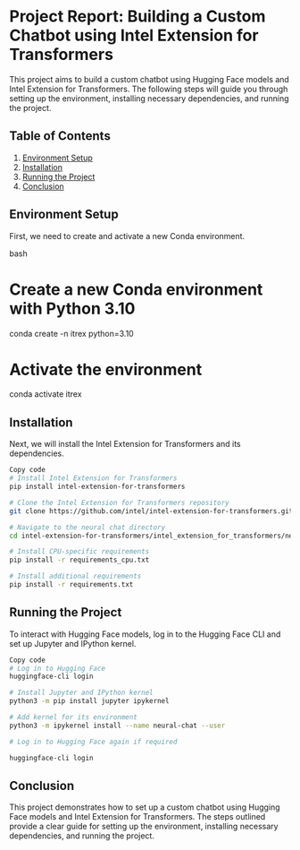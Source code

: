 # Project Report: Building a Custom Chatbot using Intel Extension for Transformers

This project aims to build a custom chatbot using Hugging Face models and Intel Extension for Transformers. The following steps will guide you through setting up the environment, installing necessary dependencies, and running the project.

## Table of Contents
1. [Environment Setup](#environment-setup)
2. [Installation](#installation)
3. [Running the Project](#running-the-project)
4. [Conclusion](#conclusion)

## Environment Setup

First, we need to create and activate a new Conda environment.

bash
# Create a new Conda environment with Python 3.10
conda create -n itrex python=3.10

# Activate the environment
conda activate itrex


## Installation


Next, we will install the Intel Extension for Transformers and its dependencies.

```bash
Copy code
# Install Intel Extension for Transformers
pip install intel-extension-for-transformers

# Clone the Intel Extension for Transformers repository
git clone https://github.com/intel/intel-extension-for-transformers.git

# Navigate to the neural chat directory
cd intel-extension-for-transformers/intel_extension_for_transformers/neural_chat/

# Install CPU-specific requirements
pip install -r requirements_cpu.txt

# Install additional requirements
pip install -r requirements.txt
```


## Running the Project

To interact with Hugging Face models, log in to the Hugging Face CLI and set up Jupyter and IPython kernel.

```bash
Copy code
# Log in to Hugging Face
huggingface-cli login

# Install Jupyter and IPython kernel
python3 -m pip install jupyter ipykernel

# Add kernel for its environment
python3 -m ipykernel install --name neural-chat --user

# Log in to Hugging Face again if required

huggingface-cli login
```

## Conclusion

This project demonstrates how to set up a custom chatbot using Hugging Face models and Intel Extension for Transformers. The steps outlined provide a clear guide for setting up the environment, installing necessary dependencies, and running the project.

